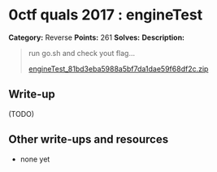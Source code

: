 # 0ctf quals 2017 : engineTest

**Category:** Reverse
**Points:** 261
**Solves:** 
**Description:**

> run go.sh and check yout flag...
> 
> [engineTest_81bd3eba5988a5bf7da1dae59f68df2c.zip](./engineTest_81bd3eba5988a5bf7da1dae59f68df2c.zip)

## Write-up

(TODO)

## Other write-ups and resources

* none yet
